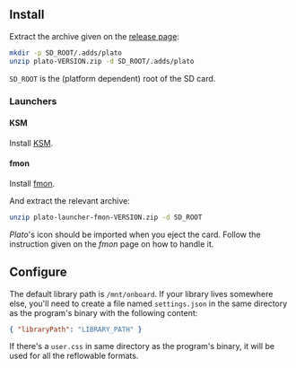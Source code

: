 ## Install

Extract the archive given on the [release page](https://github.com/baskerville/plato/releases):

```sh
mkdir -p SD_ROOT/.adds/plato
unzip plato-VERSION.zip -d SD_ROOT/.adds/plato
```

`SD_ROOT` is the (platform dependent) root of the SD card.

### Launchers

#### KSM

Install [KSM](https://www.mobileread.com/forums/showthread.php?t=293804).

#### fmon

Install [fmon](https://github.com/baskerville/fmon).

And extract the relevant archive:
```sh
unzip plato-launcher-fmon-VERSION.zip -d SD_ROOT
```

*Plato*'s icon should be imported when you eject the card.
Follow the instruction given on the *fmon* page on how to handle it.

## Configure

The default library path is `/mnt/onboard`. If your library lives somewhere else, you'll need to create a file named `settings.json` in the same directory as the program's binary with the following content:
```json
{ "libraryPath": "LIBRARY_PATH" }
```

If there's a `user.css` in same directory as the program's binary, it will be used for all the reflowable formats.
